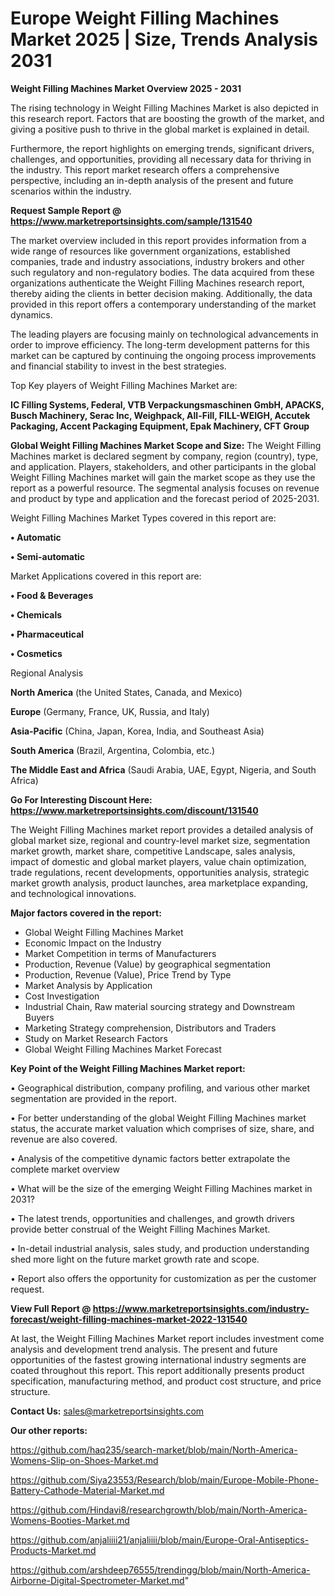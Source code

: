  # Europe Weight Filling Machines Market 2025 | Size, Trends Analysis 2031

<Strong> Weight Filling Machines Market Overview 2025 - 2031</strong>

The rising technology in Weight Filling Machines Market is also depicted in this research report. Factors that are boosting the growth of the market, and giving a positive push to thrive in the global market is explained in detail.

Furthermore, the report highlights on emerging trends, significant drivers, challenges, and opportunities, providing all necessary data for thriving in the industry. This report market research offers a comprehensive perspective, including an in-depth analysis of the present and future scenarios within the industry.

<strong>Request Sample Report @ <a href=https://www.marketreportsinsights.com/sample/131540>https://www.marketreportsinsights.com/sample/131540</a></strong>

The market overview included in this report provides information from a wide range of resources like government organizations, established companies, trade and industry associations, industry brokers and other such regulatory and non-regulatory bodies. The data acquired from these organizations authenticate the Weight Filling Machines research report, thereby aiding the clients in better decision making. Additionally, the data provided in this report offers a contemporary understanding of the market dynamics.

The leading players are focusing mainly on technological advancements in order to improve efficiency. The long-term development patterns for this market can be captured by continuing the ongoing process improvements and financial stability to invest in the best strategies.

Top Key players of Weight Filling Machines Market are:

<strong>IC Filling Systems, Federal, VTB Verpackungsmaschinen GmbH, APACKS, Busch Machinery, Serac Inc, Weighpack, All-Fill, FILL-WEIGH, Accutek Packaging, Accent Packaging Equipment, Epak Machinery, CFT Group</strong>

<strong><b>Global Weight Filling Machines Market Scope and Size:</b></strong>
The Weight Filling Machines market is declared segment by company, region (country), type, and application. Players, stakeholders, and other participants in the global Weight Filling Machines market will gain the market scope as they use the report as a powerful resource. The segmental analysis focuses on revenue and product by type and application and the forecast period of 2025-2031.

Weight Filling Machines Market Types covered in this report are:

<strong>• Automatic

• Semi-automatic</strong>

Market Applications covered in this report are:

<strong>• Food & Beverages

• Chemicals

• Pharmaceutical

• Cosmetics</strong> 

Regional Analysis

<strong>North America</strong> (the United States, Canada, and Mexico)

<strong>Europe</strong> (Germany, France, UK, Russia, and Italy)

<strong>Asia-Pacific</strong> (China, Japan, Korea, India, and Southeast Asia)

<strong>South America</strong> (Brazil, Argentina, Colombia, etc.)

<strong>The Middle East and Africa</strong> (Saudi Arabia, UAE, Egypt, Nigeria, and South Africa)

<strong>Go For Interesting Discount Here: <a href=https://www.marketreportsinsights.com/discount/131540>https://www.marketreportsinsights.com/discount/131540</a></strong>

The Weight Filling Machines market report provides a detailed analysis of global market size, regional and country-level market size, segmentation market growth, market share, competitive Landscape, sales analysis, impact of domestic and global market players, value chain optimization, trade regulations, recent developments, opportunities analysis, strategic market growth analysis, product launches, area marketplace expanding, and technological innovations.

<strong><b>Major factors covered in the report:</b></strong>
<ul>
  <li>Global Weight Filling Machines Market </li>
  <li>Economic Impact on the Industry</li>
  <li>Market Competition in terms of Manufacturers</li>
  <li>Production, Revenue (Value) by geographical segmentation</li>
  <li>Production, Revenue (Value), Price Trend by Type</li>
  <li>Market Analysis by Application</li>
  <li>Cost Investigation</li>
  <li>Industrial Chain, Raw material sourcing strategy and Downstream Buyers</li>
  <li>Marketing Strategy comprehension, Distributors and Traders</li>
  <li>Study on Market Research Factors</li>
  <li>Global Weight Filling Machines Market Forecast</li>
</ul>

<strong><b>Key Point of the Weight Filling Machines Market report:</b></strong>

• Geographical distribution, company profiling, and various other market segmentation are provided in the report.

• For better understanding of the global Weight Filling Machines market status, the accurate market valuation which comprises of size, share, and revenue are also covered.

• Analysis of the competitive dynamic factors better extrapolate the complete market overview

• What will be the size of the emerging Weight Filling Machines market in 2031?

• The latest trends, opportunities and challenges, and growth drivers provide better construal of the Weight Filling Machines Market.

• In-detail industrial analysis, sales study, and production understanding shed more light on the future market growth rate and scope.

• Report also offers the opportunity for customization as per the customer request.

<strong><b>View Full Report @ <a href=https://www.marketreportsinsights.com/industry-forecast/weight-filling-machines-market-2022-131540>https://www.marketreportsinsights.com/industry-forecast/weight-filling-machines-market-2022-131540</a></b></strong>


At last, the Weight Filling Machines Market report includes investment come analysis and development trend analysis. The present and future opportunities of the fastest growing international industry segments are coated throughout this report. This report additionally presents product specification, manufacturing method, and product cost structure, and price structure.

<strong>Contact Us:</strong>
sales@marketreportsinsights.com

<strong>Our other reports:</strong>

<a href=https://github.com/haq235/search-market/blob/main/North-America-Womens-Slip-on-Shoes-Market.md>https://github.com/haq235/search-market/blob/main/North-America-Womens-Slip-on-Shoes-Market.md</a>

<a href=https://github.com/Siya23553/Research/blob/main/Europe-Mobile-Phone-Battery-Cathode-Material-Market.md>https://github.com/Siya23553/Research/blob/main/Europe-Mobile-Phone-Battery-Cathode-Material-Market.md</a>

<a href=https://github.com/Hindavi8/researchgrowth/blob/main/North-America-Womens-Booties-Market.md>https://github.com/Hindavi8/researchgrowth/blob/main/North-America-Womens-Booties-Market.md</a>

<a href=https://github.com/anjaliiii21/anjaliiii/blob/main/Europe-Oral-Antiseptics-Products-Market.md>https://github.com/anjaliiii21/anjaliiii/blob/main/Europe-Oral-Antiseptics-Products-Market.md</a>

<a href=https://github.com/arshdeep76555/trendingg/blob/main/North-America-Airborne-Digital-Spectrometer-Market.md>https://github.com/arshdeep76555/trendingg/blob/main/North-America-Airborne-Digital-Spectrometer-Market.md</a>"
